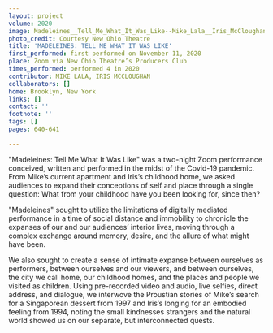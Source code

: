```yaml
---
layout: project
volume: 2020
image: Madeleines__Tell_Me_What_It_Was_Like--Mike_Lala__Iris_McCloughan.jpg
photo_credit: Courtesy New Ohio Theatre
title: 'MADELEINES: TELL ME WHAT IT WAS LIKE'
first_performed: first performed on November 11, 2020
place: Zoom via New Ohio Theatre’s Producers Club
times_performed: performed 4 in 2020
contributor: MIKE LALA, IRIS MCCLOUGHAN
collaborators: []
home: Brooklyn, New York
links: []
contact: ''
footnote: ''
tags: []
pages: 640-641

---
```


"Madeleines: Tell Me What It Was Like" was a two-night Zoom performance conceived, written and performed in the midst of the Covid-19 pandemic. From Mike’s current apartment and Iris’s childhood home, we asked audiences to expand their conceptions of self and place through a single question: What from your childhood have you been looking for, since then? 

"Madeleines" sought to utilize the limitations of digitally mediated performance in a time of social distance and immobility to chronicle the expanses of our and our audiences’ interior lives, moving through a complex exchange around memory, desire, and the allure of what might have been. 

We also sought to create a sense of intimate expanse between ourselves as performers, between ourselves and our viewers, and between ourselves, the city we call home, our childhood homes, and the places and people we visited as children. Using pre-recorded video and audio, live selfies, direct address, and dialogue, we interwove the Proustian stories of Mike’s search for a Singaporean dessert from 1997 and Iris’s longing for an embodied feeling from 1994, noting the small kindnesses strangers and the natural world showed us on our separate, but interconnected quests.
